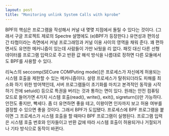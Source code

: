 ```yaml
---
layout: post
title: "Monitoring unlink System Calls with kprobe"
---
```


BPF의 핵심은 프로그램을 작성해서 커널 내 몆몆 지점에서 돌릴 수 있다는 것이다. (그래서 구글 프로젝트 제로의 Spectre 설명에도 (e)BPF가 등장한다.) 유연성과 편의성 간 타협이라는 측면에서 커널 프로그래밍과 커널 이용 사이의 영역을 채워 준다. 꽤 편하면서도 유연한 메커니즘이 있는데 사람들이 가만 놔뒀을 리 없다. 패킷 대신 다른 선형 데이터를 프로그램 입력으로 주고 반환 값 해석 방식을 나름대로 정하면 다른 모듈에서도 BPF를 사용할 수 있다.

리눅스의 seccomp(SECure COMPuting mode)]은 프로세스가 자신에게 허용되는 시스템 호출을 제한할 수 있는 메커니즘이다. 설령 프로세스가 탈취되더라도 피해를 최소화 하기 위한 방어책인데, 서버 프로그램들이 초기화를 마치고 본격적인 동작을 시작하기 전에 setuid() 등으로 특권을 버리는 것과 통하는 면이 있다. 원래는 안전 컴퓨팅 모드로 들어가면 4가지 시스템 호출(read(), write(), exit(), sigreturn())만 가능하다. 안전도 좋지만, 빡세다. 좀 더 유연하면 좋을 테고, 이왕이면 인자까지 보고 허용 여부를 결정할 수 있으면 좋을 것이다. 그래서 BPF가 도입됐다. 프로세스에 BPF 프로그램을 붙이면 그 프로세스가 시스템 호출을 할 때마다 BPF 프로그램이 실행된다. 프로그램 입력은 시스템 호출 번호와 인자들이고 반환 값에 따라 시스템 호출이 허용되거나 거절되거나 기타 방식으로 동작이 바뀐다.
